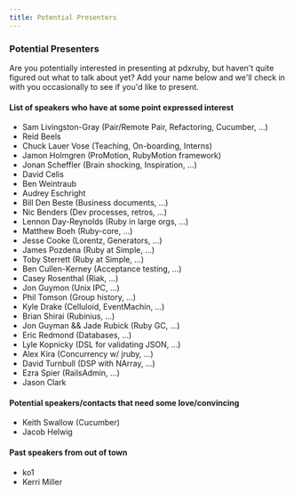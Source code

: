 ```yaml
---
title: Potential Presenters
---
```


### Potential Presenters

Are you potentially interested in presenting at pdxruby, but haven't
quite figured out what to talk about yet? Add your name below and we'll
check in with you occasionally to see if you'd like to present.

#### List of speakers who have at some point expressed interest

-   Sam Livingston-Gray (Pair/Remote Pair, Refactoring, Cucumber, …)
-   Reid Beels
-   Chuck Lauer Vose (Teaching, On-boarding, Interns)
-   Jamon Holmgren (ProMotion, RubyMotion framework)
-   Jonan Scheffler (Brain shocking, Inspiration, …)
-   David Celis
-   Ben Weintraub
-   Audrey Eschright
-   Bill Den Beste (Business documents, …)
-   Nic Benders (Dev processes, retros, …)
-   Lennon Day-Reynolds (Ruby in large orgs, …)
-   Matthew Boeh (Ruby-core, …)
-   Jesse Cooke (Lorentz, Generators, …)
-   James Pozdena (Ruby at Simple, …)
-   Toby Sterrett (Ruby at Simple, …)
-   Ben Cullen-Kerney (Acceptance testing, …)
-   Casey Rosenthal (Riak, …)
-   Jon Guymon (Unix IPC, …)
-   Phil Tomson (Group history, …)
-   Kyle Drake (Celluloid, EventMachin, …)
-   Brian Shirai (Rubinius, …)
-   Jon Guyman && Jade Rubick (Ruby GC, …)
-   Eric Redmond (Databases, …)
-   Lyle Kopnicky (DSL for validating JSON, …)
-   Alex Kira (Concurrency w/ jruby, …)
-   David Turnbull (DSP with NArray, …)
-   Ezra Spier (RailsAdmin, …)
-   Jason Clark

#### Potential speakers/contacts that need some love/convincing

-   Keith Swallow (Cucumber)
-   Jacob Helwig

#### Past speakers from out of town

-   ko1
-   Kerri Miller

